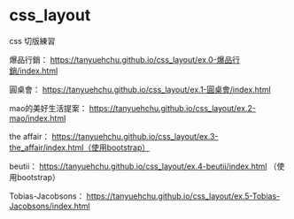# css_layout
css 切版練習
<!--  -->
爆品行銷： https://tanyuehchu.github.io/css_layout/ex.0-爆品行銷/index.html
<!--  -->
圓桌會： https://tanyuehchu.github.io/css_layout/ex.1-圓桌會/index.html
<!--  -->
mao的美好生活提案： https://tanyuehchu.github.io/css_layout/ex.2-mao/index.html
<!--  -->
the affair： https://tanyuehchu.github.io/css_layout/ex.3-the_affair/index.html（使用bootstrap）
<!--  -->
beutii： https://tanyuehchu.github.io/css_layout/ex.4-beutii/index.html （使用bootstrap）
<!--  -->
Tobias-Jacobsons： https://tanyuehchu.github.io/css_layout/ex.5-Tobias-Jacobsons/index.html
